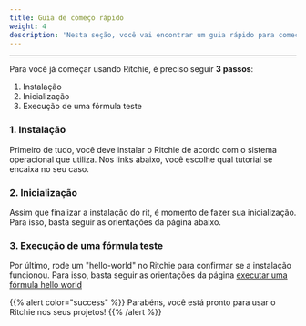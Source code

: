 ```yaml
---
title: Guia de começo rápido
weight: 4
description: 'Nesta seção, você vai encontrar um guia rápido para começar a usar o Ritchie.'
---
```


---

Para você já começar usando  Ritchie, é preciso seguir **3 passos**:

1. Instalação
2. Inicialização
3. Execução de uma fórmula teste

### **1. Instalação**

Primeiro de tudo, você deve instalar o Ritchie de acordo com o sistema operacional que utiliza. Nos links abaixo, você escolhe qual tutorial se encaixa no seu caso.

### **2. Inicialização**

Assim que finalizar a instalação do rit, é momento de fazer sua inicialização. Para isso,  basta seguir as orientações da página abaixo.

### **3. Execução de uma fórmula teste**

Por último, rode um "hello-world" no Ritchie para confirmar se a instalação funcionou. Para isso,  basta seguir as orientações da página [executar uma fórmula hello world](/docs-ritchie/pt-br/fórmulas/executar-uma-fórmula-hello-world)

{{% alert color="success" %}}
Parabéns, você está pronto para usar o Ritchie nos seus projetos!
{{% /alert %}}
